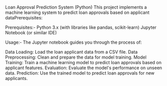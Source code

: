 Loan Approval Prediction System (Python)
This project implements a machine learning system to predict loan approvals based on applicant dataPrerequisites:

Prerequisites:-
Python 3.x (with libraries like pandas, scikit-learn)
Jupyter Notebook (or similar IDE)

Usage:-
The Jupyter notebook guides you through the process of:

Data Loading: Load the loan applicant data from a CSV file.
Data Preprocessing: Clean and prepare the data for model training.
Model Training: Train a machine learning model to predict loan approvals based on applicant features.
Evaluation: Evaluate the model's performance on unseen data.
Prediction: Use the trained model to predict loan approvals for new applicants.
